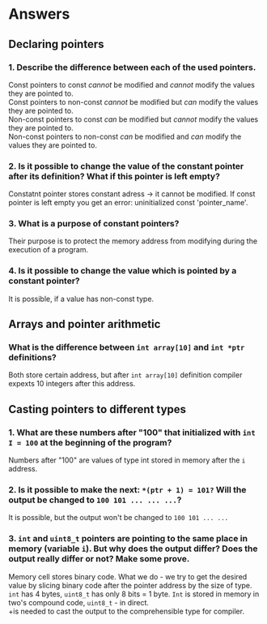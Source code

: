 # Answers

## Declaring pointers

### 1. Describe the difference between each of the used pointers.

Const pointers to const *cannot* be modified and *cannot* modify the values they are pointed to.<br/>
Const pointers to non-const *cannot* be modified but *can* modify the values they are pointed to.<br/>
Non-const pointers to const *can* be modified but *cannot* modify the values they are pointed to.<br/>
Non-const pointers to non-const *can* be modified and *can* modify the values they are pointed to.

### 2. Is it possible to change the value of the constant pointer after its definition? What if this pointer is left empty?

Constatnt pointer stores constant adress -> it cannot be modified. If const pointer is left empty you get an error: uninitialized const 'pointer_name'.

### 3. What is a purpose of constant pointers?

Their purpose is to protect the memory address from modifying during the execution of a program.

### 4. Is it possible to change the value which is pointed by a constant pointer?

It is possible, if a value has non-const type.

## Arrays and pointer arithmetic

### What is the difference between `int array[10]` and `int *ptr` definitions?

Both store certain address, but after `int array[10]` definition compiler expexts 10 integers after this address.

## Casting pointers to different types

### 1. What are these numbers after "100" that initialized with `int I = 100` at the beginning of the program?

Numbers after "100" are values of type int stored in memory after the `i` address.

### 2. Is it possible to make the next: `*(ptr + 1) = 101?` Will the output be changed to `100 101 ... ... ...`?

It is possible, but the output won't be changed to `100 101 ... ...`

### 3. `int` and `uint8_t` pointers are pointing to the same place in memory (variable `i`). But why does the output differ? Does the output really differ or not? Make some prove.

Memory cell stores binary code. What we do - we try to get the desired value by slicing  binary code after the pointer address by the size of type. `int` has 4 bytes, `uint8_t` has only 8 bits = 1 byte. `Int` is stored in memory in two's compound code, `uint8_t` - in direct.<br/>
+is needed to cast the output to the comprehensible type for compiler.

